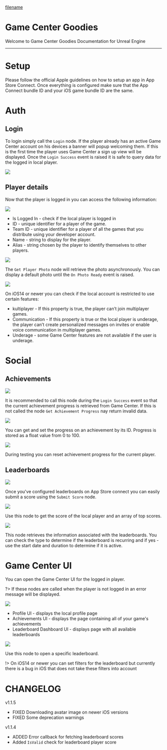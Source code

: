 [filename](common/common_ue_header.md ':include')

# **Game Center Goodies**

Welcome to Game Center Goodies Documentation for Unreal Engine

---

# **Setup**

Please follow the official Apple guidelines on how to setup an app in App Store Connect. Once everything is configured make sure that the App Connect bundle ID and your iOS game bundle ID are the same.

# **Auth**

## Login

To login simply call the `Login` node. If the player already has an active Game Center account on his devices a banner will popup welcoming them. If this is the first time the player uses Game Center a sign up view will be displayed. Once the `Login Success` event is raised it is safe to query data for the logged in local player.

![](images/game-center/auth_login.png)

## Player details

Now that the player is logged in you can access the following information:

![](images/game-center/auth_player_info.png)

* Is Logged In - check if the local player is logged in
* ID - unique identifier for a player of the game.
* Team ID - unique identifier for a player of all the games that you distribute using your developer account.
* Name - string to display for the player.
* Alias - string chosen by the player to identify themselves to other players.

![](images/game-center/auth_player_photo.png)

The `Get Player Photo` node will retrieve the photo asynchronously. You can display a default photo until the `On Photo Ready` event is raised.

![](images/game-center/auth_player_restrictions.png)

On iOS14 or newer you can check if the local account is restricted to use certain features:

* kultiplayer - If this property is true, the player can’t join multiplayer games.
* Communication - If this property is true or the local player is underage, the player can’t create personalized messages on invites or enable voice communication in multiplayer games.
* Underage - some Game Center features are not available if the user is underage.

# **Social**

## Achievements

![](images/game-center/achievement_load.png)

It is recommended to call this node during the `Login Success` event so that the current achievement progress is retrieved from Game Center. If this is not called the node `Get Achievement Progress` nay return invalid data.

![](images/game-center/achievement_progress.png)

You can get and set the progress on an achievement by its ID. Progress is stored as a float value from 0 to 100.

![](images/game-center/achievement_reset.png)

During testing you can reset achievement progress for the current player.

## Leaderboards

![](images/game-center/leaderboard_set_score.png)

Once you've configured leaderboards on App Store connect you can easily submit a score using the `Submit Score` node.

![](images/game-center/leaderboard_get_score.png)

Use this node to get the score of the local player and an array of top scores.

![](images/game-center/leaderboard_info.png)

This node retrieves the information associated with the leaderboards. You can check the type to determine if the leaderboard is recurring and if yes - use the start date and duration to determine if it is active.

# **Game Center UI**

You can open the Game Center UI for the logged in player.

?> If these nodes are called when the player is not logged in an error message will be displayed.

![](images/game-center/ui_general.png)

* Profile UI - displays the local profile page
* Achievements UI - displays the page containing all of your game's achievements
* Leaderboard Dashboard UI - displays page with all available leaderboards

![](images/game-center/ui_leaderboard.png)

Use this node to open a specific leaderboard.

!> On iOS14 or newer you can set filters for the leaderboard but currently there is a bug in iOS that does not take these filters into account


# CHANGELOG

v1.1.5

+ FIXED Downloading avatar image on newer iOS versions
+ FIXED Some deprecation warnings

v1.1.4

+ ADDED Error callback for fetching leaderboard scores
+ Added `IsValid` check for leaderboard player score
